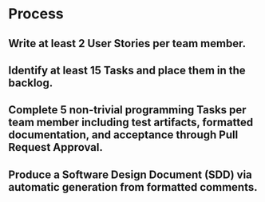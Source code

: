 # Process

## Write at least 2 User Stories per team member.

## Identify at least 15 Tasks and place them in the backlog.

## Complete 5 non-trivial programming Tasks per team member including test artifacts, formatted documentation, and acceptance through Pull Request Approval.

## Produce a Software Design Document (SDD) via automatic generation from formatted comments.
